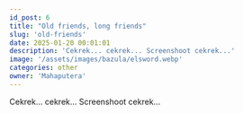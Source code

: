 ```yaml
---
id_post: 6
title: "Old friends, long friends"
slug: 'old-friends'
date: 2025-01-20 00:01:01
description: 'Cekrek... cekrek... Screenshoot cekrek...'
image: '/assets/images/bazula/elsword.webp'
categories: other
owner: 'Mahaputera'
---
```


Cekrek... cekrek... Screenshoot cekrek...
